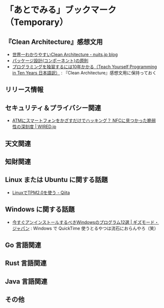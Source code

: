 # 「あとでみる」ブックマーク（Temporary）

## 『Clean Architecture』感想文用

- [世界一わかりやすいClean Architecture - nuits.jp blog](https://www.nuits.jp/entry/easiest-clean-architecture-2019-09)
- [パッケージ設計(コンポーネント)の原則](https://zenn.dev/uesho/articles/c819d53be1d6d9d120e8)
- [プログラミングを独習するには10年かかる（Teach Yourself Programming in Ten Years 日本語訳）](https://www.yamdas.org/column/technique/21-daysj.html) : 『Clean Architecture』感想文用に保持っておく

## リリース情報


## セキュリティ＆プライバシー関連

- [ATMにスマートフォンをかざすだけでハッキング？ NFCに見つかった脆弱性の深刻度 | WIRED.jp](https://wired.jp/2021/06/27/atm-hack-nfc-bugs-point-of-sale/)

## 天文関連


## 知財関連


## Linux または Ubuntu に関する話題

- [LinuxでTPM2.0を使う - Qiita](https://qiita.com/mune10/items/cf45a296193bb78f5c5b)

## Windows に関する話題

- [今すぐアンインストールするべきWindowsのプログラム12選 | ギズモード・ジャパン](https://www.lifehacker.jp/2021/03/231356tag10-windows-programs-uninstall.html) : Windows で QuickTime 使うとるやつは流石におらんやろ（笑）

## Go 言語関連


## Rust 言語関連


## Java  言語関連


## その他


<!-- eof -->
